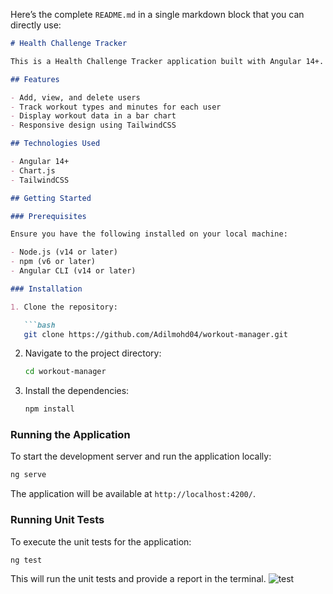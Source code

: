 Here’s the complete `README.md` in a single markdown block that you can directly use:

```markdown
# Health Challenge Tracker

This is a Health Challenge Tracker application built with Angular 14+. The application allows users to track workout types and minutes, view the data in a bar chart, and manage users.

## Features

- Add, view, and delete users
- Track workout types and minutes for each user
- Display workout data in a bar chart
- Responsive design using TailwindCSS

## Technologies Used

- Angular 14+
- Chart.js
- TailwindCSS

## Getting Started

### Prerequisites

Ensure you have the following installed on your local machine:

- Node.js (v14 or later)
- npm (v6 or later)
- Angular CLI (v14 or later)

### Installation

1. Clone the repository:

   ```bash
   git clone https://github.com/Adilmohd04/workout-manager.git
   ```

2. Navigate to the project directory:

   ```bash
   cd workout-manager
   ```

3. Install the dependencies:

   ```bash
   npm install
   ```

### Running the Application

To start the development server and run the application locally:

```bash
ng serve
```

The application will be available at `http://localhost:4200/`.

### Running Unit Tests

To execute the unit tests for the application:

```bash
ng test
```

This will run the unit tests and provide a report in the terminal.
![test](https://github.com/user-attachments/assets/4614b249-83cd-4a07-ae37-46a088be8938)
